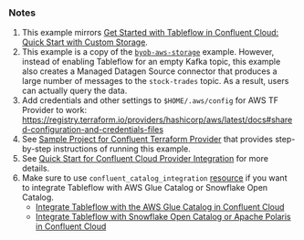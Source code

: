 ### Notes

1. This example mirrors [Get Started with Tableflow in Confluent Cloud: Quick Start with Custom Storage](https://docs.confluent.io/cloud/current/topics/tableflow/get-started/quick-start-custom-storage-glue.html).
2. This example is a copy of the [`byob-aws-storage`](https://github.com/confluentinc/terraform-provider-confluent/tree/master/examples/configurations/tableflow/byob-aws-storage) example. However, instead of enabling Tableflow for an empty Kafka topic, this example also creates a Managed Datagen Source connector that produces a large number of messages to the `stock-trades` topic. As a result, users can actually query the data.
3. Add credentials and other settings to `$HOME/.aws/config` for AWS TF Provider to work: https://registry.terraform.io/providers/hashicorp/aws/latest/docs#shared-configuration-and-credentials-files
4. See [Sample Project for Confluent Terraform Provider](https://registry.terraform.io/providers/confluentinc/confluent/latest/docs/guides/sample-project) that provides step-by-step instructions of running this example.
5. See [Quick Start for Confluent Cloud Provider Integration](https://docs.confluent.io/cloud/current/connectors/provider-integration/index.html) for more details.
6. Make sure to use `confluent_catalog_integration` [resource](https://registry.terraform.io/providers/confluentinc/confluent/latest/docs/resources/confluent_catalog_integration) if you want to integrate Tableflow with AWS Glue Catalog or Snowflake Open Catalog.
    - [Integrate Tableflow with the AWS Glue Catalog in Confluent Cloud](https://docs.confluent.io/cloud/current/topics/tableflow/how-to-guides/catalog-integration/integrate-with-aws-glue-catalog.html)
    - [Integrate Tableflow with Snowflake Open Catalog or Apache Polaris in Confluent Cloud](https://docs.confluent.io/cloud/current/topics/tableflow/how-to-guides/catalog-integration/integrate-with-snowflake-open-catalog-or-apache-polaris.html)

